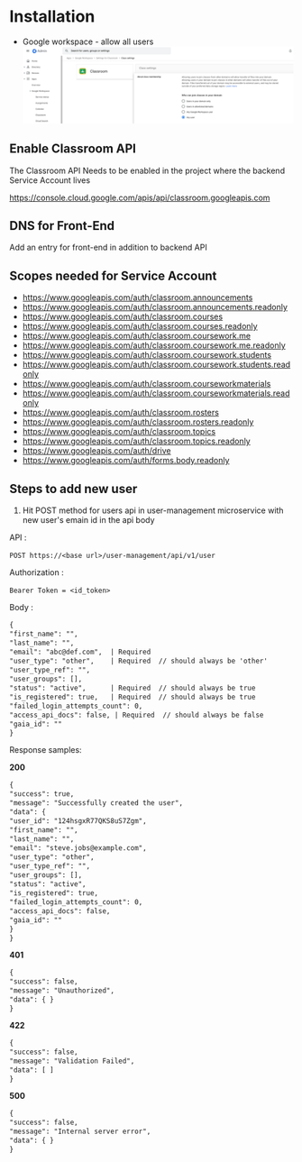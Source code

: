 # Installation

- Google workspace - allow all users
  ![](docs/static/images/classroom_personal_accounts.png)

## Enable Classroom API

The Classroom API Needs to be enabled in the project where the backend Service Account lives

https://console.cloud.google.com/apis/api/classroom.googleapis.com

## DNS for Front-End

Add an entry for front-end in addition to backend API

## Scopes needed for Service Account

- https://www.googleapis.com/auth/classroom.announcements
- https://www.googleapis.com/auth/classroom.announcements.readonly
- https://www.googleapis.com/auth/classroom.courses
- https://www.googleapis.com/auth/classroom.courses.readonly
- https://www.googleapis.com/auth/classroom.coursework.me
- https://www.googleapis.com/auth/classroom.coursework.me.readonly
- https://www.googleapis.com/auth/classroom.coursework.students
- https://www.googleapis.com/auth/classroom.coursework.students.readonly
- https://www.googleapis.com/auth/classroom.courseworkmaterials
- https://www.googleapis.com/auth/classroom.courseworkmaterials.readonly
- https://www.googleapis.com/auth/classroom.rosters
- https://www.googleapis.com/auth/classroom.rosters.readonly
- https://www.googleapis.com/auth/classroom.topics
- https://www.googleapis.com/auth/classroom.topics.readonly
- https://www.googleapis.com/auth/drive
- https://www.googleapis.com/auth/forms.body.readonly

## Steps to add new user

1. Hit POST method for users api in user-management microservice with new user's emain id in the api body

API :

``` POST https://<base url>/user-management/api/v1/user ```

Authorization :

``` Bearer Token = <id_token> ```

Body :

```
{
"first_name": "",
"last_name": "",
"email": "abc@def.com",  | Required
"user_type": "other",    | Required  // should always be 'other'
"user_type_ref": "",
"user_groups": [],
"status": "active",      | Required  // should always be true
"is_registered": true,   | Required  // should always be true
"failed_login_attempts_count": 0,
"access_api_docs": false, | Required  // should always be false
"gaia_id": ""
}
```

Response samples:

**200**
```
{
"success": true,
"message": "Successfully created the user",
"data": {
"user_id": "124hsgxR77QKS8uS7Zgm",
"first_name": "",
"last_name": "",
"email": "steve.jobs@example.com",
"user_type": "other",
"user_type_ref": "",
"user_groups": [],
"status": "active",
"is_registered": true,
"failed_login_attempts_count": 0,
"access_api_docs": false,
"gaia_id": ""
}
}
```
**401**
```
{
"success": false,
"message": "Unauthorized",
"data": { }
}
```
**422**
```
{
"success": false,
"message": "Validation Failed",
"data": [ ]
}
```

**500**
```
{
"success": false,
"message": "Internal server error",
"data": { }
}
```